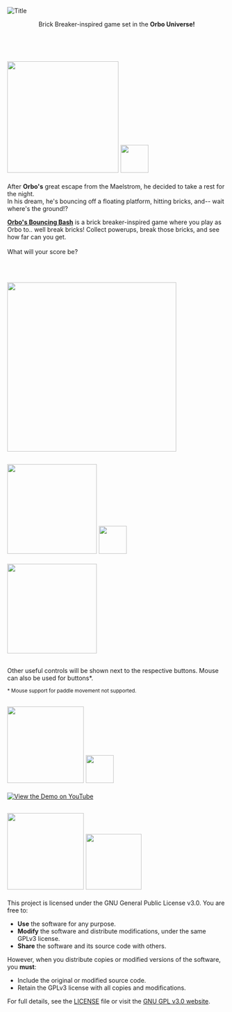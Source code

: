 ![Title](https://github.com/user-attachments/assets/1b7659a2-8338-4c7b-a69d-6e2995c3ee33)


<p align="center">
Brick Breaker-inspired game set in the <b>Orbo Universe!</b>
</p>
<br></br>

## <img src="https://github.com/user-attachments/assets/12bf0c95-5e7e-492a-83fa-4930e76b5e03" width=256 />     <img src="https://github.com/user-attachments/assets/28fa74c5-da34-4871-a81b-f9d22c219691" width=64 />


After **Orbo's** great escape from the Maelstrom, he decided to take a rest for the night.<br>
In his dream, he's bouncing off a floating platform, hitting bricks, and-- wait where's the ground!?

<ins>**Orbo's Bouncing Bash**</ins> is a brick breaker-inspired game where you play as Orbo to.. well break bricks! Collect powerups, break those bricks, and see how far can you get. 
<br></br>
What will your score be?

<br></br>

[<img src="https://github.com/user-attachments/assets/0d133dca-9f65-4e27-a08d-ba38bda43bf9" width=389 />](https://ctom314.itch.io/orbos-bouncing-bash)


## <img src="https://github.com/user-attachments/assets/ba8a9501-378c-4a84-af59-df4ad930ceb5" width=206 />     <img src="https://github.com/user-attachments/assets/0f7035b1-3ad5-4ed0-8c2f-1307f235411a" width=64 />
<img src="https://github.com/user-attachments/assets/1ee81720-8978-41bc-9617-7af8d84099df" width=206 />
<br></br>

Other useful controls will be shown next to the respective buttons. Mouse can also be used for buttons*.

<sup>* Mouse support for paddle movement not supported.</sup>



## <img src="https://github.com/user-attachments/assets/011fe71f-f0d6-45b6-8eb0-07533ce11fb2" width=176 />     <img src="https://github.com/user-attachments/assets/924ab60f-89ae-4ffd-acae-285ad44c074a" width=64 />

[![View the Demo on YouTube](https://img.youtube.com/vi/FEJwelpe8UU/0.jpg)](https://www.youtube.com/watch?v=FEJwelpe8UU)



## <img src="https://github.com/user-attachments/assets/fd56e432-87eb-4f3d-83b4-9b1f1133c78f" width=176 />     <img src="https://github.com/user-attachments/assets/8d5f91e2-bfba-46eb-821d-b72ffbf99918" width=128 />

This project is licensed under the GNU General Public License v3.0. You are free to:

- **Use** the software for any purpose.
- **Modify** the software and distribute modifications, under the same GPLv3 license.
- **Share** the software and its source code with others.

However, when you distribute copies or modified versions of the software, you **must**:

- Include the original or modified source code.
- Retain the GPLv3 license with all copies and modifications.

For full details, see the [LICENSE](./LICENSE) file or visit the [GNU GPL v3.0 website](https://www.gnu.org/licenses/gpl-3.0.html).

